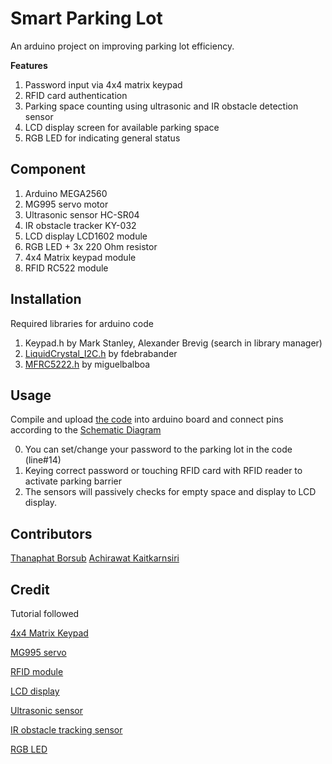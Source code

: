 # Smart Parking Lot

An arduino project on improving parking lot efficiency.

**Features**
1. Password input via 4x4 matrix keypad
2. RFID card authentication
3. Parking space counting using ultrasonic and IR obstacle detection sensor
4. LCD display screen for available parking space
5. RGB LED for indicating general status

## Component

1. Arduino MEGA2560
2. MG995 servo motor
3. Ultrasonic sensor HC-SR04
4. IR obstacle tracker KY-032
5. LCD display LCD1602 module
6. RGB LED + 3x 220 Ohm resistor
7. 4x4 Matrix keypad module
8. RFID RC522 module

## Installation

Required libraries for arduino code
1. Keypad.h by Mark Stanley, Alexander Brevig (search in library manager)
2. [LiquidCrystal_I2C.h](https://github.com/fdebrabander/Arduino-LiquidCrystal-I2C-library) by fdebrabander
3. [MFRC5222.h](https://github.com/miguelbalboa/rfid) by miguelbalboa

## Usage

Compile and upload [the code](https://github.com/Mlapn0t/smart_parkinglot/blob/main/smart_parkinglot.ino) into arduino board and connect pins according to the [Schematic Diagram](https://drive.google.com/file/d/14_AJm1lmFuwVgnuVntWDBJ6vR0WxtUfo/view?usp=sharing)

0. You can set/change your password to the parking lot in the code (line#14)
1. Keying correct password or touching RFID card with RFID reader to activate parking barrier
2. The sensors will passively checks for empty space and display to LCD display.

## Contributors
[Thanaphat Borsub](https://www.linkedin.com/in/thanaphat-borsub/)
[Achirawat Kaitkarnsiri](https://www.linkedin.com/in/achirawat-kaitkansiri-0ab4b22b0/)

## Credit

Tutorial followed

[4x4 Matrix Keypad](https://www.allnewstep.com/article/235/35-arduino-%E0%B8%AA%E0%B8%AD%E0%B8%99%E0%B9%83%E0%B8%8A%E0%B9%89%E0%B8%87%E0%B8%B2%E0%B8%99-arduino-matrix-keypad-44-%E0%B8%A3%E0%B8%B1%E0%B8%9A%E0%B8%84%E0%B9%88%E0%B8%B2%E0%B8%81%E0%B8%B2%E0%B8%A3%E0%B8%81%E0%B8%94%E0%B8%9B%E0%B8%B8%E0%B9%88%E0%B8%A1)

[MG995 servo](https://www.cybertice.com/article/266/%E0%B8%AA%E0%B8%AD%E0%B8%99%E0%B9%83%E0%B8%8A%E0%B9%89%E0%B8%87%E0%B8%B2%E0%B8%99-arduino-mg995-servo-%E0%B8%AB%E0%B8%A1%E0%B8%B8%E0%B8%99%E0%B9%81%E0%B8%9A%E0%B8%9A-0-180-%E0%B8%AD%E0%B8%87%E0%B8%A8%E0%B8%B2?gad_source=1&gclid=Cj0KCQjwiYOxBhC5ARIsAIvdH520SqaUwfmmewbOCsU7PtDwDe6YLN_fHDfORcx5H_3NqOEWDQC06fcaAn42EALw_wcB)

[RFID module](https://github.com/miguelbalboa/rfid)

[LCD display](https://github.com/fdebrabander/Arduino-LiquidCrystal-I2C-library)

[Ultrasonic sensor](https://howtomechatronics.com/tutorials/arduino/ultrasonic-sensor-hc-sr04/)

[IR obstacle tracking sensor](https://robotsiam.blogspot.com/2016/10/ir-infrared-obstacle-avoidance-sensor.html)

[RGB LED](https://www.allnewstep.com/article/224/24-arduino-%E0%B8%AA%E0%B8%AD%E0%B8%99%E0%B9%83%E0%B8%8A%E0%B9%89%E0%B8%87%E0%B8%B2%E0%B8%99-arduino-%E0%B8%9C%E0%B8%AA%E0%B8%A1%E0%B8%AA%E0%B8%B5%E0%B8%AB%E0%B8%A5%E0%B8%AD%E0%B8%94%E0%B9%84%E0%B8%9F-rgb-led)
